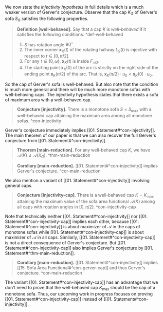 We now state the _injectivity hypothesis_ in full details which is a much weaker version of Gerver's conjecture. Observe that the cap $K_G$ of Gerver's sofa $S_G$ satisfies the following properties.

> __Definition [well-behaved].__ Say that a cap $K$ is _well-behaved_ if it satisfies the following conditions. ^def-well-behaved
> 
> 1. $S$ has rotation angle $90^{\circ}$.
> 2. The inner corner $\mathbf{x}_K(t)$ of the rotating hallway $L_S(t)$ is injective with respect to $t \in [0, \pi/2]$.
> 3. For any $t \in (0, \omega)$, $\mathbf{x}_K(t)$ is inside $F_{\pi/2}$.
> 4. The starting point $\mathbf{x}_K(0)$ of the arc is strictly on the right side of the ending point $\mathbf{x}_K(\pi/2)$ of the arc. That is, $\mathbf{x}_K(\pi/2) \cdot u_0 < \mathbf{x}_K(0) \cdot u_0$.

So the cap of Gerver's sofa is well-behaved. But also note that the condition is much more general and there will be much more monotone sofas with well-behaving caps. The injectivity hypothesis states that there exists a sofa of maximum area with a well-behaved cap.

> __Conjecture [injectivity].__ There is a monotone sofa $S = S_{\text{max}}$ with a well-behaved cap attaining the maximum area among all monotone sofas. ^con-injectivity

Gerver's conjecture immediately implies [[01. Statement#^con-injectivity]]. The main theorem of our paper is that we can also recover the full Gerver's conjecture from [[01. Statement#^con-injectivity]].

> __Theorem [main-reduction].__ For any well-behaved cap $K$, we have $\mathcal{A}(K) \leq \mathcal{A}(K_G)$. ^thm-main-reduction

> __Corollary [main-reduction].__ [[01. Statement#^con-injectivity]] implies Gerver's conjecture. ^cor-main-reduction

We also mention a variant of [[01. Statement#^con-injectivity]] involving general caps.

> __Conjecture [injectivity-cap].__ There is a well-behaved cap $K = K_{\text{max}}$ attaining the maximum value of the sofa area functional $\mathcal{A}(K)$ among all caps with rotation angles in $[0, \pi/2]$. ^con-injectivity-cap

Note that technically neither [[01. Statement#^con-injectivity]] nor [[01. Statement#^con-injectivity-cap]] implies each other, because [[01. Statement#^con-injectivity]] is about maximizer of $\mathcal{A}$ in the caps of monotone sofas while [[01. Statement#^con-injectivity-cap]] is about maximizer of $\mathcal{A}$ in all caps. Similarly, [[01. Statement#^con-injectivity-cap]] is not a direct consequence of Gerver's conjecture. But [[01. Statement#^con-injectivity-cap]] also implies Gerver's conjecture by [[01. Statement#^thm-main-reduction]].

> __Corollary [main-reduction].__ [[01. Statement#^con-injectivity]] implies [[15. Sofa Area Functional#^con-gerver-cap]] and thus Gerver's conjecture. ^cor-main-reduction

The variant [[01. Statement#^con-injectivity-cap]] has an advantage that we don't need to prove that the well-behaved cap $K_{\text{max}}$ should be the cap of a monotone sofa. Thus, our upcoming work in progress focuses on proving [[01. Statement#^con-injectivity-cap]] instead of [[01. Statement#^con-injectivity]]. 